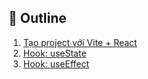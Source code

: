 ## 📖 Outline

1. [Tạo project với Vite + React](./Lessons/vite-react.md)
2. [Hook: useState](./Lessons/useState.md)
3. [Hook: useEffect](./Lessons/useEffect.md)
